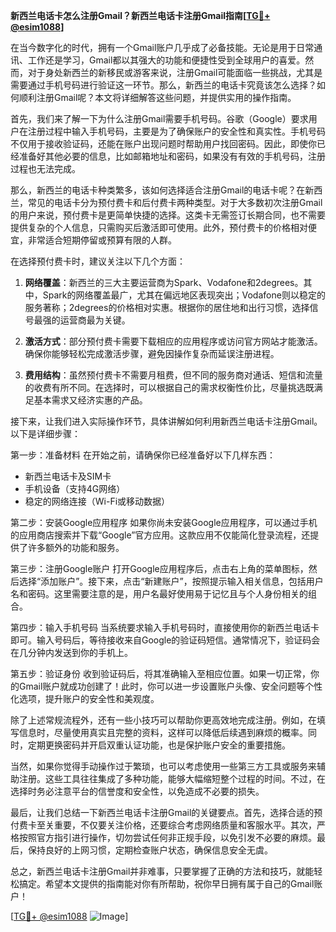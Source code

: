 **新西兰电话卡怎么注册Gmail？新西兰电话卡注册Gmail指南[[TG💪+ @esim1088](https://t.me/s/esim1088)]**

在当今数字化的时代，拥有一个Gmail账户几乎成了必备技能。无论是用于日常通讯、工作还是学习，Gmail都以其强大的功能和便捷性受到全球用户的喜爱。然而，对于身处新西兰的新移民或游客来说，注册Gmail可能面临一些挑战，尤其是需要通过手机号码进行验证这一环节。那么，新西兰的电话卡究竟该怎么选择？如何顺利注册Gmail呢？本文将详细解答这些问题，并提供实用的操作指南。

首先，我们来了解一下为什么注册Gmail需要手机号码。谷歌（Google）要求用户在注册过程中输入手机号码，主要是为了确保账户的安全性和真实性。手机号码不仅用于接收验证码，还能在账户出现问题时帮助用户找回密码。因此，即使你已经准备好其他必要的信息，比如邮箱地址和密码，如果没有有效的手机号码，注册过程也无法完成。

那么，新西兰的电话卡种类繁多，该如何选择适合注册Gmail的电话卡呢？在新西兰，常见的电话卡分为预付费卡和后付费卡两种类型。对于大多数初次注册Gmail的用户来说，预付费卡是更简单快捷的选择。这类卡无需签订长期合同，也不需要提供复杂的个人信息，只需购买后激活即可使用。此外，预付费卡的价格相对便宜，非常适合短期停留或预算有限的人群。

在选择预付费卡时，建议关注以下几个方面：

1. **网络覆盖**：新西兰的三大主要运营商为Spark、Vodafone和2degrees。其中，Spark的网络覆盖最广，尤其在偏远地区表现突出；Vodafone则以稳定的服务著称；2degrees的价格相对实惠。根据你的居住地和出行习惯，选择信号最强的运营商最为关键。

2. **激活方式**：部分预付费卡需要下载相应的应用程序或访问官方网站才能激活。确保你能够轻松完成激活步骤，避免因操作复杂而延误注册进程。

3. **费用结构**：虽然预付费卡不需要月租费，但不同的服务商对通话、短信和流量的收费有所不同。在选择时，可以根据自己的需求权衡性价比，尽量挑选既满足基本需求又经济实惠的产品。

接下来，让我们进入实际操作环节，具体讲解如何利用新西兰电话卡注册Gmail。以下是详细步骤：

第一步：准备材料
在开始之前，请确保你已经准备好以下几样东西：
- 新西兰电话卡及SIM卡
- 手机设备（支持4G网络）
- 稳定的网络连接（Wi-Fi或移动数据）

第二步：安装Google应用程序
如果你尚未安装Google应用程序，可以通过手机的应用商店搜索并下载“Google”官方应用。这款应用不仅能简化登录流程，还提供了许多额外的功能和服务。

第三步：注册Google账户
打开Google应用程序后，点击右上角的菜单图标，然后选择“添加账户”。接下来，点击“新建账户”，按照提示输入相关信息，包括用户名和密码。这里需要注意的是，用户名最好使用易于记忆且与个人身份相关的组合。

第四步：输入手机号码
当系统要求输入手机号码时，直接使用你的新西兰电话卡即可。输入号码后，等待接收来自Google的验证码短信。通常情况下，验证码会在几分钟内发送到你的手机上。

第五步：验证身份
收到验证码后，将其准确输入至相应位置。如果一切正常，你的Gmail账户就成功创建了！此时，你可以进一步设置账户头像、安全问题等个性化选项，提升账户的安全性和美观度。

除了上述常规流程外，还有一些小技巧可以帮助你更高效地完成注册。例如，在填写信息时，尽量使用真实且完整的资料，这样可以降低后续遇到麻烦的概率。同时，定期更换密码并开启双重认证功能，也是保护账户安全的重要措施。

当然，如果你觉得手动操作过于繁琐，也可以考虑使用一些第三方工具或服务来辅助注册。这些工具往往集成了多种功能，能够大幅缩短整个过程的时间。不过，在选择时务必注意平台的信誉度和安全性，以免造成不必要的损失。

最后，让我们总结一下新西兰电话卡注册Gmail的关键要点。首先，选择合适的预付费卡至关重要，不仅要关注价格，还要综合考虑网络质量和客服水平。其次，严格按照官方指引进行操作，切勿尝试任何非正规手段，以免引发不必要的麻烦。最后，保持良好的上网习惯，定期检查账户状态，确保信息安全无虞。

总之，新西兰电话卡注册Gmail并非难事，只要掌握了正确的方法和技巧，就能轻松搞定。希望本文提供的指南能对你有所帮助，祝你早日拥有属于自己的Gmail账户！

[[TG💪+ @esim1088](https://t.me/s/esim1088) ![Image](https://i.postimg.cc/4NQfJmqS/Snipaste-2025-05-13-00-14-12.png)]